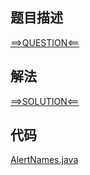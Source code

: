 ## 题目描述

[==>QUESTION<==](https://leetcode.cn/problems/alert-using-same-key-card-three-or-more-times-in-a-one-hour-period/description/)

## 解法

[==>SOLUTION<==](https://leetcode.cn/problems/alert-using-same-key-card-three-or-more-times-in-a-one-hour-period/solutions/2095526/jing-gao-yi-xiao-shi-nei-shi-yong-xiang-ioeiw/)

## 代码

[AlertNames.java](https://github.com/Marshal7cc/leetcode-java/blob/master/src/hashtable/AlertNames.java)


